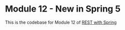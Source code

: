 # Module 12 - New in Spring 5
This is the codebase for Module 12 of [REST with Spring](http://bit.ly/restwithspring)
